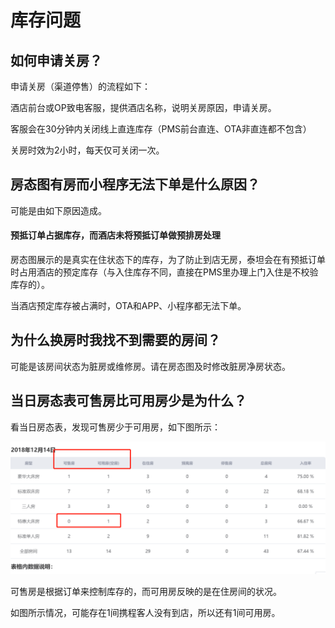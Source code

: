# 库存问题

## 如何申请关房？

申请关房（渠道停售）的流程如下：

酒店前台或OP致电客服，提供酒店名称，说明关房原因，申请关房。

客服会在30分钟内关闭线上直连库存（PMS前台直连、OTA非直连都不包含）

关房时效为2小时，每天仅可关闭一次。

## 房态图有房而小程序无法下单是什么原因？

可能是由如下原因造成。

#### 预抵订单占据库存，而酒店未将预抵订单做预排房处理

房态图展示的是真实在住状态下的库存，为了防止到店无房，泰坦会在有预抵订单时占用酒店的预定库存（与入住库存不同，直接在PMS里办理上门入住是不校验库存的）。

当酒店预定库存被占满时，OTA和APP、小程序都无法下单。

## 为什么换房时我找不到需要的房间？

可能是该房间状态为脏房或维修房。请在房态图及时修改脏房净房状态。

## 当日房态表可售房比可用房少是为什么？

看当日房态表，发现可售房少于可用房，如下图所示：

![&#x53EF;&#x552E;&#x623F;&#x5C11;&#x4E8E;&#x53EF;&#x7528;&#x623F;](../.gitbook/assets/image%20%2812%29.png)

  
可售房是根据订单来控制库存的，而可用房反映的是在住房间的状况。

如图所示情况，可能存在1间携程客人没有到店，所以还有1间可用房。

